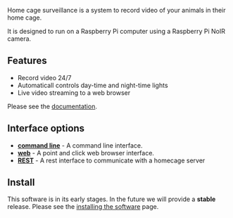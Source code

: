 Home cage surveillance is a system to record video of your animals in their home cage.

It is designed to run on a Raspberry Pi computer using a Raspberry Pi NoIR camera.

## Features

- Record video 24/7
- Automaticall controls day-time and night-time lights
- Live video streaming to a web browser

Please see the [documentation](http://cudmore.github.io/homecage).

## Interface options

* **[command line][1]** - A command line interface.
* **[web][2]** - A point and click web browser interface.
* **[REST][3]** - A rest interface to communicate with a homecage server

## Install

This software is in its early stages. In the future we will provide a **stable** release. Please see the [installing the software][4] page.

[1]: http://blog.cudmore.io/homecage/command-line/
[2]: http://blog.cudmore.io/homecage/web-interface/
[3]: http://blog.cudmore.io/homecage/rest-interface/
[4]: http://blog.cudmore.io/homecage/installing-the-software/